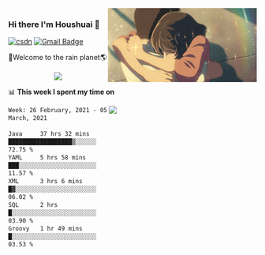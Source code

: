 <img  align='right' height="150" src="https://github.com/LikeRainDay/LikeRainDay/blob/master/pic/img_rain_1.gif?raw=true">



### Hi there I'm Houshuai :lemon:

[![csdn](https://img.shields.io/badge/-csdn-c14438?style=flat-square&logo=c&logoColor=white)](https://blog.csdn.net/qq_15807167)
[![Gmail Badge](https://img.shields.io/badge/-gmail-c14438?style=flat-square&logo=Gmail&logoColor=white&link=mailto:houshuai0816@gmail.com)](mailto:houshuai0816@gmail.com)

🚀Welcome to the rain planet🌎

<center>
<img align='center'  src="https://source.unsplash.com/random/1200x600">
</center>

📊 **This week I spent my time on**

<img align='right'   width="300" src="https://github-readme-stats.vercel.app/api?username=LikeRainDay&show_icons=true&title_color=fff&icon_color=79ff97&text_color=9f9f9f&bg_color=151515">

<!--START_SECTION:waka-->
```text
Week: 26 February, 2021 - 05 March, 2021

Java     37 hrs 32 mins  ██████████████████▒░░░░░░   72.75 % 
YAML     5 hrs 58 mins   ███░░░░░░░░░░░░░░░░░░░░░░   11.57 % 
XML      3 hrs 6 mins    █▓░░░░░░░░░░░░░░░░░░░░░░░   06.02 % 
SQL      2 hrs           █░░░░░░░░░░░░░░░░░░░░░░░░   03.90 % 
Groovy   1 hr 49 mins    █░░░░░░░░░░░░░░░░░░░░░░░░   03.53 % 
```
<!--END_SECTION:waka-->
